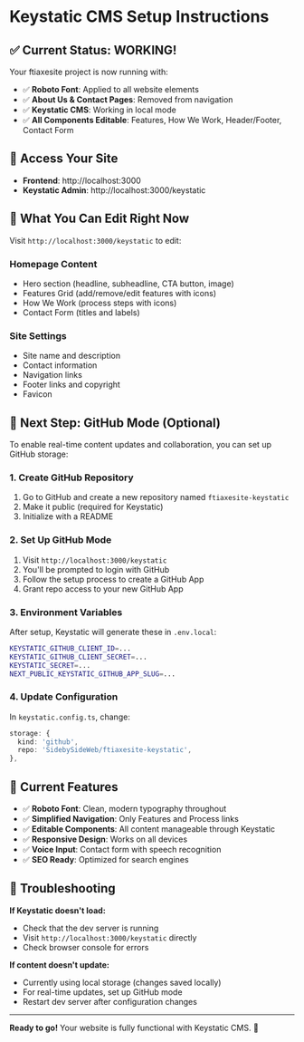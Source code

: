 # Keystatic CMS Setup Instructions

## ✅ **Current Status: WORKING!**

Your ftiaxesite project is now running with:
- ✅ **Roboto Font**: Applied to all website elements
- ✅ **About Us & Contact Pages**: Removed from navigation
- ✅ **Keystatic CMS**: Working in local mode
- ✅ **All Components Editable**: Features, How We Work, Header/Footer, Contact Form

## 🚀 **Access Your Site**

- **Frontend**: http://localhost:3000
- **Keystatic Admin**: http://localhost:3000/keystatic

## 🎯 **What You Can Edit Right Now**

Visit `http://localhost:3000/keystatic` to edit:

### **Homepage Content**
- Hero section (headline, subheadline, CTA button, image)
- Features Grid (add/remove/edit features with icons)
- How We Work (process steps with icons)
- Contact Form (titles and labels)

### **Site Settings**
- Site name and description
- Contact information
- Navigation links
- Footer links and copyright
- Favicon

## 🔄 **Next Step: GitHub Mode (Optional)**

To enable real-time content updates and collaboration, you can set up GitHub storage:

### 1. **Create GitHub Repository**
1. Go to GitHub and create a new repository named `ftiaxesite-keystatic`
2. Make it public (required for Keystatic)
3. Initialize with a README

### 2. **Set Up GitHub Mode**
1. Visit `http://localhost:3000/keystatic`
2. You'll be prompted to login with GitHub
3. Follow the setup process to create a GitHub App
4. Grant repo access to your new GitHub App

### 3. **Environment Variables**
After setup, Keystatic will generate these in `.env.local`:
```bash
KEYSTATIC_GITHUB_CLIENT_ID=...
KEYSTATIC_GITHUB_CLIENT_SECRET=...
KEYSTATIC_SECRET=...
NEXT_PUBLIC_KEYSTATIC_GITHUB_APP_SLUG=...
```

### 4. **Update Configuration**
In `keystatic.config.ts`, change:
```typescript
storage: {
  kind: 'github',
  repo: 'SidebySideWeb/ftiaxesite-keystatic',
},
```

## 🎨 **Current Features**

- ✅ **Roboto Font**: Clean, modern typography throughout
- ✅ **Simplified Navigation**: Only Features and Process links
- ✅ **Editable Components**: All content manageable through Keystatic
- ✅ **Responsive Design**: Works on all devices
- ✅ **Voice Input**: Contact form with speech recognition
- ✅ **SEO Ready**: Optimized for search engines

## 🔧 **Troubleshooting**

**If Keystatic doesn't load:**
- Check that the dev server is running
- Visit `http://localhost:3000/keystatic` directly
- Check browser console for errors

**If content doesn't update:**
- Currently using local storage (changes saved locally)
- For real-time updates, set up GitHub mode
- Restart dev server after configuration changes

---

**Ready to go!** Your website is fully functional with Keystatic CMS. 🚀
